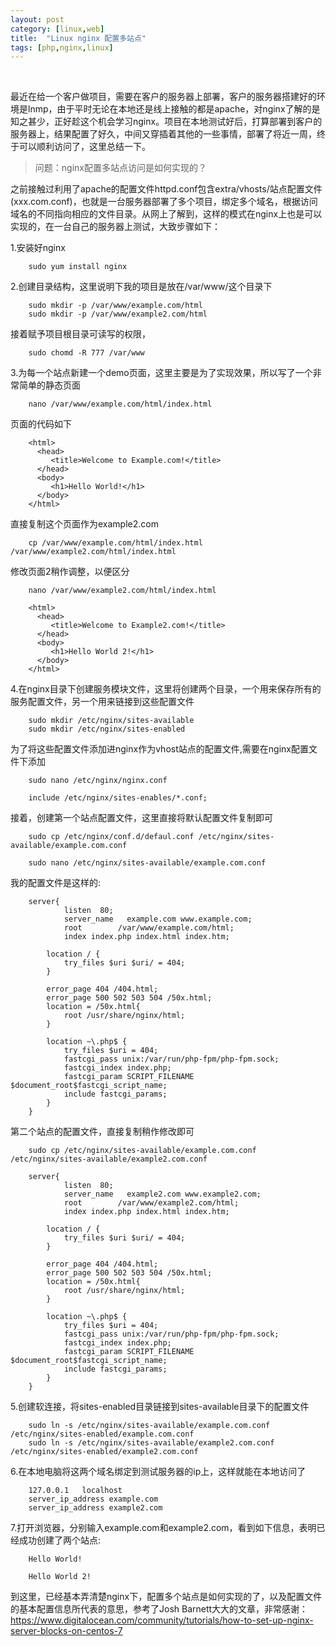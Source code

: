 ```yaml
---
layout: post
category: [linux,web]
title:  "Linux nginx 配置多站点"
tags: [php,nginx,linux]
---
```

<br>

最近在给一个客户做项目，需要在客户的服务器上部署，客户的服务器搭建好的环境是lnmp，由于平时无论在本地还是线上接触的都是apache，对nginx了解的是知之甚少，正好趁这个机会学习nginx。项目在本地测试好后，打算部署到客户的服务器上，结果配置了好久，中间又穿插着其他的一些事情，部署了将近一周，终于可以顺利访问了，这里总结一下。<br>
<!-- more -->
>问题：nginx配置多站点访问是如何实现的？<br>

之前接触过利用了apache的配置文件httpd.conf包含extra/vhosts/站点配置文件(xxx.com.conf)，也就是一台服务器部署了多个项目，绑定多个域名，根据访问域名的不同指向相应的文件目录。从网上了解到，这样的模式在nginx上也是可以实现的，在一台自己的服务器上测试，大致步骤如下：<br>

1.安装好nginx<br>

        sudo yum install nginx

2.创建目录结构，这里说明下我的项目是放在/var/www/这个目录下<br>

        sudo mkdir -p /var/www/example.com/html
        sudo mkdir -p /var/www/example2.com/html

接着赋予项目根目录可读写的权限，
		
        sudo chomd -R 777 /var/www

3.为每一个站点新建一个demo页面，这里主要是为了实现效果，所以写了一个非常简单的静态页面

        nano /var/www/example.com/html/index.html

页面的代码如下

        <html>
          <head>
             <title>Welcome to Example.com!</title>
          </head>
          <body>
             <h1>Hello World!</h1>
          </body>
        </html>

直接复制这个页面作为example2.com

        cp /var/www/example.com/html/index.html /var/www/example2.com/html/index.html

修改页面2稍作调整，以便区分

        nano /var/www/example2.com/html/index.html

        <html>
          <head>
             <title>Welcome to Example2.com!</title>
          </head>
          <body>
             <h1>Hello World 2!</h1>
          </body>
        </html>

4.在nginx目录下创建服务模块文件，这里将创建两个目录，一个用来保存所有的服务配置文件，另一个用来链接到这些配置文件

        sudo mkdir /etc/nginx/sites-available
        sudo mkdir /etc/nginx/sites-enabled

为了将这些配置文件添加进nginx作为vhost站点的配置文件,需要在nginx配置文件下添加

        sudo nano /etc/nginx/nginx.conf

        include /etc/nginx/sites-enables/*.conf;

接着，创建第一个站点配置文件，这里直接将默认配置文件复制即可

        sudo cp /etc/nginx/conf.d/defaul.conf /etc/nginx/sites-available/example.com.conf

        sudo nano /etc/nginx/sites-available/example.com.conf

我的配置文件是这样的:
    
        server{
                listen	80;
                server_name   example.com www.example.com;
                root        /var/www/example.com/html;
                index index.php index.html index.htm;

            location / {
                try_files $uri $uri/ = 404;
            }

            error_page 404 /404.html;
            error_page 500 502 503 504 /50x.html;
            location = /50x.html{
                root /usr/share/nginx/html;
            }

            location ~\.php$ {
                try_files $uri = 404;
                fastcgi_pass unix:/var/run/php-fpm/php-fpm.sock;
                fastcgi_index index.php;
                fastcgi_param SCRIPT_FILENAME $document_root$fastcgi_script_name;
                include fastcgi_params;
            }
        }

第二个站点的配置文件，直接复制稍作修改即可

        sudo cp /etc/nginx/sites-available/example.com.conf /etc/nginx/sites-available/example2.com.conf

        server{
                listen	80;
                server_name   example2.com www.example2.com;
                root        /var/www/example2.com/html;
                index index.php index.html index.htm;

            location / {
                try_files $uri $uri/ = 404;
            }

            error_page 404 /404.html;
            error_page 500 502 503 504 /50x.html;
            location = /50x.html{
                root /usr/share/nginx/html;
            }

            location ~\.php$ {
                try_files $uri = 404;
                fastcgi_pass unix:/var/run/php-fpm/php-fpm.sock;
                fastcgi_index index.php;
                fastcgi_param SCRIPT_FILENAME $document_root$fastcgi_script_name;
                include fastcgi_params;
            }
        }

5.创建软连接，将sites-enabled目录链接到sites-available目录下的配置文件

        sudo ln -s /etc/nginx/sites-available/example.com.conf /etc/nginx/sites-enabled/example.com.conf
        sudo ln -s /etc/nginx/sites-available/example2.com.conf /etc/nginx/sites-enabled/example2.com.conf

6.在本地电脑将这两个域名绑定到测试服务器的ip上，这样就能在本地访问了

        127.0.0.1   localhost
        server_ip_address example.com
        server_ip_address example2.com

7.打开浏览器，分别输入example.com和example2.com，看到如下信息，表明已经成功创建了两个站点:

        Hello World!

        Hello World 2!

到这里，已经基本弄清楚nginx下，配置多个站点是如何实现的了，以及配置文件的基本配置信息所代表的意思，参考了Josh Barnett大大的文章，非常感谢：<br>
<https://www.digitalocean.com/community/tutorials/how-to-set-up-nginx-server-blocks-on-centos-7>
